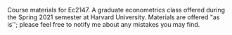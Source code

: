 Course materials for Ec2147. A graduate econometrics class offered during the Spring 2021 semester at Harvard University. Materials are offered "as is''; please feel free to notify me about any mistakes you may find. 
